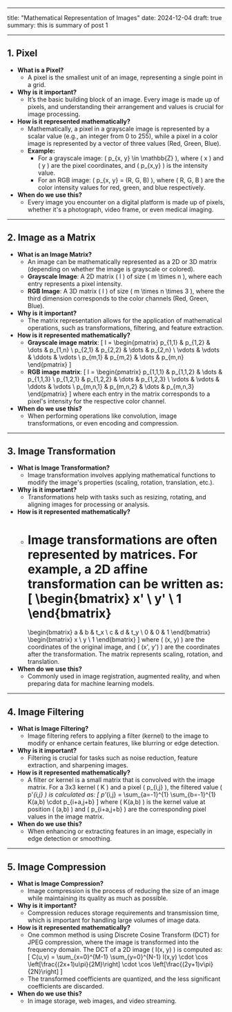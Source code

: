 
---
title: "Mathematical Representation of Images"
date: 2024-12-04
draft: true
summary: this is summary of post 1

---


## 1. Pixel
- **What is a Pixel?**
  - A pixel is the smallest unit of an image, representing a single point in a grid.
- **Why is it important?**
  - It’s the basic building block of an image. Every image is made up of pixels, and understanding their arrangement and values is crucial for image processing.
- **How is it represented mathematically?**
  - Mathematically, a pixel in a grayscale image is represented by a scalar value (e.g., an integer from 0 to 255), while a pixel in a color image is represented by a vector of three values (Red, Green, Blue).
  - **Example:**
    - For a grayscale image: \( p_{x, y} \in \mathbb{Z} \), where \( x \) and \( y \) are the pixel coordinates, and \( p_{x,y} \) is the intensity value.
    - For an RGB image: \( p_{x, y} = (R, G, B) \), where \( R, G, B \) are the color intensity values for red, green, and blue respectively.
- **When do we use this?**
  - Every image you encounter on a digital platform is made up of pixels, whether it's a photograph, video frame, or even medical imaging.

---

## 2. Image as a Matrix
- **What is an Image Matrix?**
  - An image can be mathematically represented as a 2D or 3D matrix (depending on whether the image is grayscale or colored).
  - **Grayscale Image**: A 2D matrix \( I \) of size \( m \times n \), where each entry represents a pixel intensity.
  - **RGB Image**: A 3D matrix \( I \) of size \( m \times n \times 3 \), where the third dimension corresponds to the color channels (Red, Green, Blue).
- **Why is it important?**
  - The matrix representation allows for the application of mathematical operations, such as transformations, filtering, and feature extraction.
- **How is it represented mathematically?**
  - **Grayscale image matrix**: 
    \[
    I = \begin{pmatrix} 
    p_{1,1} & p_{1,2} & \dots & p_{1,n} \\
    p_{2,1} & p_{2,2} & \dots & p_{2,n} \\
    \vdots & \vdots & \ddots & \vdots \\
    p_{m,1} & p_{m,2} & \dots & p_{m,n} 
    \end{pmatrix}
    \]
  - **RGB image matrix**: 
    \[
    I = \begin{pmatrix}
    p_{1,1,1} & p_{1,1,2} & \dots & p_{1,1,3} \\
    p_{1,2,1} & p_{1,2,2} & \dots & p_{1,2,3} \\
    \vdots & \vdots & \ddots & \vdots \\
    p_{m,n,1} & p_{m,n,2} & \dots & p_{m,n,3}
    \end{pmatrix}
    \]
    where each entry in the matrix corresponds to a pixel's intensity for the respective color channel.
- **When do we use this?**
  - When performing operations like convolution, image transformations, or even encoding and compression.

---

## 3. Image Transformation
- **What is Image Transformation?**
  - Image transformation involves applying mathematical functions to modify the image's properties (scaling, rotation, translation, etc.).
- **Why is it important?**
  - Transformations help with tasks such as resizing, rotating, and aligning images for processing or analysis.
- **How is it represented mathematically?**
  - Image transformations are often represented by matrices. For example, a 2D affine transformation can be written as:
    \[
    \begin{bmatrix}
    x' \\
    y' \\
    1
    \end{bmatrix}
    = 
    \begin{bmatrix}
    a & b & t_x \\
    c & d & t_y \\
    0 & 0 & 1
    \end{bmatrix}
    \begin{bmatrix}
    x \\
    y \\
    1
    \end{bmatrix}
    \]
    where \( (x, y) \) are the coordinates of the original image, and \( (x', y') \) are the coordinates after the transformation. The matrix represents scaling, rotation, and translation.
- **When do we use this?**
  - Commonly used in image registration, augmented reality, and when preparing data for machine learning models.

---

## 4. Image Filtering
- **What is Image Filtering?**
  - Image filtering refers to applying a filter (kernel) to the image to modify or enhance certain features, like blurring or edge detection.
- **Why is it important?**
  - Filtering is crucial for tasks such as noise reduction, feature extraction, and sharpening images.
- **How is it represented mathematically?**
  - A filter or kernel is a small matrix that is convolved with the image matrix. For a 3x3 kernel \( K \) and a pixel \( p_{i,j} \), the filtered value \( p'_{i,j} \) is calculated as:
    \[
    p'_{i,j} = \sum_{a=-1}^{1} \sum_{b=-1}^{1} K(a,b) \cdot p_{i+a,j+b}
    \]
    where \( K(a,b) \) is the kernel value at position \( (a,b) \) and \( p_{i+a,j+b} \) are the corresponding pixel values in the image matrix.
- **When do we use this?**
  - When enhancing or extracting features in an image, especially in edge detection or smoothing.

---

## 5. Image Compression
- **What is Image Compression?**
  - Image compression is the process of reducing the size of an image while maintaining its quality as much as possible.
- **Why is it important?**
  - Compression reduces storage requirements and transmission time, which is important for handling large volumes of image data.
- **How is it represented mathematically?**
  - One common method is using Discrete Cosine Transform (DCT) for JPEG compression, where the image is transformed into the frequency domain. The DCT of a 2D image \( I(x, y) \) is computed as:
    \[
    C(u,v) = \sum_{x=0}^{M-1} \sum_{y=0}^{N-1} I(x,y) \cdot \cos \left[\frac{(2x+1)u\pi}{2M}\right] \cdot \cos \left[\frac{(2y+1)v\pi}{2N}\right]
    \]
  - The transformed coefficients are quantized, and the less significant coefficients are discarded.
- **When do we use this?**
  - In image storage, web images, and video streaming.
